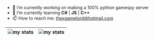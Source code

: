 - 🔭 I’m currently working on making a 100% python gamespy server
- 🌱 I’m currently learning **C#** | **JS** | **C++**
- 📫 How to reach me: [thexgamelord@hotmail.com](mailto:thexgamelord@hotmail.com)

| <a><img src="https://github-readme-stats-alpha-two-89.vercel.app/api?username=Thexgamelord&show=prs_merged,prs_merged_percentage&show_icons=true&theme=dark" alt="my stats"></a> | <a><img src="https://github-readme-stats-alpha-two-89.vercel.app/api/top-langs/?username=Thexgamelord&layout=compact&theme=dark" alt="my stats"></a>
| ------------- | ------------- |

<!--
**ThexGameLord/ThexGameLord** is a ✨ _special_ ✨ repository because its `README.md` (this file) appears on your GitHub profile.

Here are some ideas to get you started:

- 🔭 I’m currently working on ...
- 🌱 I’m currently learning ...
- 👯 I’m looking to collaborate on ...
- 🤔 I’m looking for help with ...
- 💬 Ask me about ...
- 📫 How to reach me: ...
- 😄 Pronouns: ...
- ⚡ Fun fact: ...
-->
